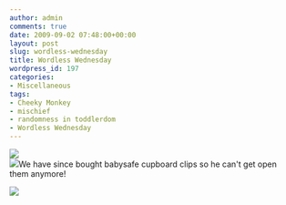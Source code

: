 ```yaml
---
author: admin
comments: true
date: 2009-09-02 07:48:00+00:00
layout: post
slug: wordless-wednesday
title: Wordless Wednesday
wordpress_id: 197
categories:
- Miscellaneous
tags:
- Cheeky Monkey
- mischief
- randomness in toddlerdom
- Wordless Wednesday
---
```


[![](http://2.bp.blogspot.com/_C-ub7-hXVgE/Sp4jqlvLK1I/AAAAAAAAH7A/VPlFetB-mlI/s400/IMG_5164.JPG)](http://2.bp.blogspot.com/_C-ub7-hXVgE/Sp4jqlvLK1I/AAAAAAAAH7A/VPlFetB-mlI/s1600/IMG_5164.JPG)  
[![](http://3.bp.blogspot.com/_C-ub7-hXVgE/Sp4jq-RrPmI/AAAAAAAAH7I/ezlfLIleQNM/s400/IMG_5169.JPG)](http://3.bp.blogspot.com/_C-ub7-hXVgE/Sp4jq-RrPmI/AAAAAAAAH7I/ezlfLIleQNM/s1600/IMG_5169.JPG)We have since bought babysafe cupboard clips so he can't get open them anymore!

![](https://blogger.googleusercontent.com/tracker/251139911615938991-2218831672696884533?l=www.outmumbered.com)
